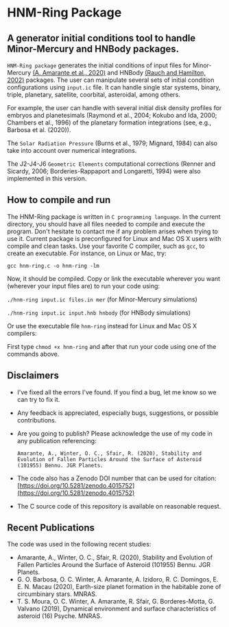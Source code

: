 HNM-Ring Package
===============================
A generator initial conditions tool to handle Minor-Mercury and HNBody packages.
---------------------------------

``HNM-Ring package`` generates the initial conditions of input files for Minor-Mercury [(A. Amarante et al., 2020)](https://github.com/a-amarante/minor-mercury) and HNBody [(Rauch and Hamilton, 2002)](http://janus.astro.umd.edu/HNBody) packages. The user can manipulate several sets of initial condition configurations using ``input.ic`` file. It can handle single star systems, binary, triple, planetary, satellite, coorbital, asteroidal, among others.

For example, the user can handle with several initial disk density profiles for embryos and planetesimals (Raymond et al., 2004; Kokubo and Ida, 2000; Chambers et al., 1996) of the planetary formation integrations (see, e.g., Barbosa et al. (2020)).

The ``Solar Radiation Pressure`` (Burns et al., 1979; Mignard, 1984) can also take into account over numerical integrations.

The J2-J4-J6 ``Geometric Elements`` computational corrections (Renner and Sicardy, 2006; Borderies-Rappaport and Longaretti, 1994) were also implemented in this version.

How to compile and run
----------------------

The HNM-Ring package is written in ``C programming language``. In the current directory, you should have all files needed to compile and execute the program. Don't hesitate to contact me if any problem arises when trying to use it.
Current package is preconfigured for Linux and Mac OS X users with compile and clean tasks. Use your favorite C compiler, such as ``gcc``, to create an executable. For instance, on Linux or Mac, try:

   ``gcc hnm-ring.c -o hnm-ring -lm``

Now, it should be compiled.  Copy or link the executable wherever you want (wherever your input files are) to run your code using:

   ``./hnm-ring input.ic files.in mer`` (for Minor-Mercury simulations)

   ``./hnm-ring input.ic input.hnb hnbody`` (for HNBody simulations)

Or use the executable file ``hnm-ring`` instead for Linux and Mac OS X compilers:

   First type ``chmod +x hnm-ring`` and after that run your code using one of the commands above.

Disclaimers
------------

* I've fixed all the errors I've found.  If you find a bug, let me know so we can try to fix it.
* Any feedback is appreciated, especially bugs, suggestions, or possible contributions.
* Are you going to publish? Please acknowledge the use of my code in any publication referencing:

   ``Amarante, A., Winter, O. C., Sfair, R. (2020), Stability and Evolution of Fallen Particles Around the Surface of Asteroid (101955) Bennu. JGR Planets.``

* The code also has a Zenodo DOI number that can be used for citation: [https://doi.org/10.5281/zenodo.4015752](https://doi.org/10.5281/zenodo.4015752)
* The C source code of this repository is available on reasonable request.

Recent Publications
-------------------

The code was used in the following recent studies:

* Amarante, A., Winter, O. C., Sfair, R. (2020), Stability and Evolution of Fallen Particles Around the Surface of Asteroid (101955) Bennu. JGR Planets.
* G. O. Barbosa, O. C. Winter, A. Amarante, A. Izidoro, R. C. Domingos, E. E. N. Macau (2020), Earth-size planet formation in the habitable zone of circumbinary stars. MNRAS.
* T. S. Moura, O. C. Winter, A. Amarante, R. Sfair, G. Borderes-Motta, G. Valvano (2019), Dynamical environment and surface characteristics of asteroid (16) Psyche. MNRAS.
